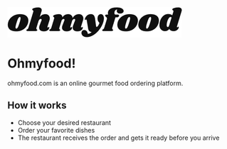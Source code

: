 ![Getting Started](./public/images/logo/ohmyfood.png)
# Ohmyfood!
ohmyfood.com is an online gourmet food ordering platform.

## How it works
- Choose your desired restaurant
- Order your favorite dishes
- The restaurant receives the order and gets it ready before you arrive